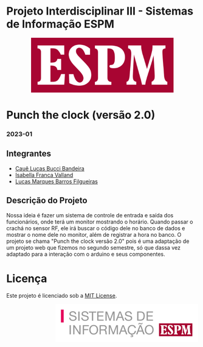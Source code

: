 # Projeto Interdisciplinar III - Sistemas de Informação ESPM

<p align="center">
    <a href="https://www.espm.br/cursos-de-graduacao/sistemas-de-informacao/"><img src="https://raw.githubusercontent.com/tech-espm/misc-template/main/logo.png" alt="Sistemas de Informação ESPM" style="width: 375px;"/></a>
</p>

# Punch the clock (versão 2.0) 

### 2023-01

## Integrantes
- [Cauê Lucas Bucci Bandeira ](https://github.com/cauebucci)
- [Isabella Franca Valland](https://github.com/isavalland)
- [Lucas Marques Barros Filgueiras](https://github.com/imlucasmarques)

## Descrição do Projeto

Nossa ideia é fazer um sistema de controle de entrada e saída dos funcionários, onde terá um monitor mostrando o horário. Quando passar o crachá no sensor RF, ele irá buscar o código dele no banco de dados e mostrar o nome dele no monitor, além de registrar a hora no banco. O projeto se chama "Punch the clock versão 2.0" pois é uma adaptação de um projeto web que fizemos no segundo semestre, só que dassa vez adaptado para a interação com o arduino e seus componentes. 

# Licença

Este projeto é licenciado sob a [MIT License](https://github.com/tech-espm/misc-template/blob/main/LICENSE).

<p align="right">
    <a href="https://www.espm.br/cursos-de-graduacao/sistemas-de-informacao/"><img src="https://raw.githubusercontent.com/tech-espm/misc-template/main/logo-si-512.png" alt="Sistemas de Informação ESPM" style="width: 375px;"/></a>
</p>
